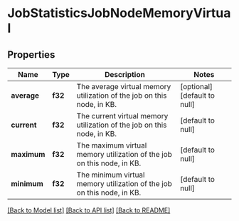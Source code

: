# JobStatisticsJobNodeMemoryVirtual

## Properties
Name | Type | Description | Notes
------------ | ------------- | ------------- | -------------
**average** | **f32** | The average virtual memory utilization of the job on this node, in KB. | [optional] [default to null]
**current** | **f32** | The current virtual memory utilization of the job on this node, in KB. | [default to null]
**maximum** | **f32** | The maximum virtual memory utilization of the job on this node, in KB. | [default to null]
**minimum** | **f32** | The minimum virtual memory utilization of the job on this node, in KB. | [default to null]

[[Back to Model list]](../README.md#documentation-for-models) [[Back to API list]](../README.md#documentation-for-api-endpoints) [[Back to README]](../README.md)


